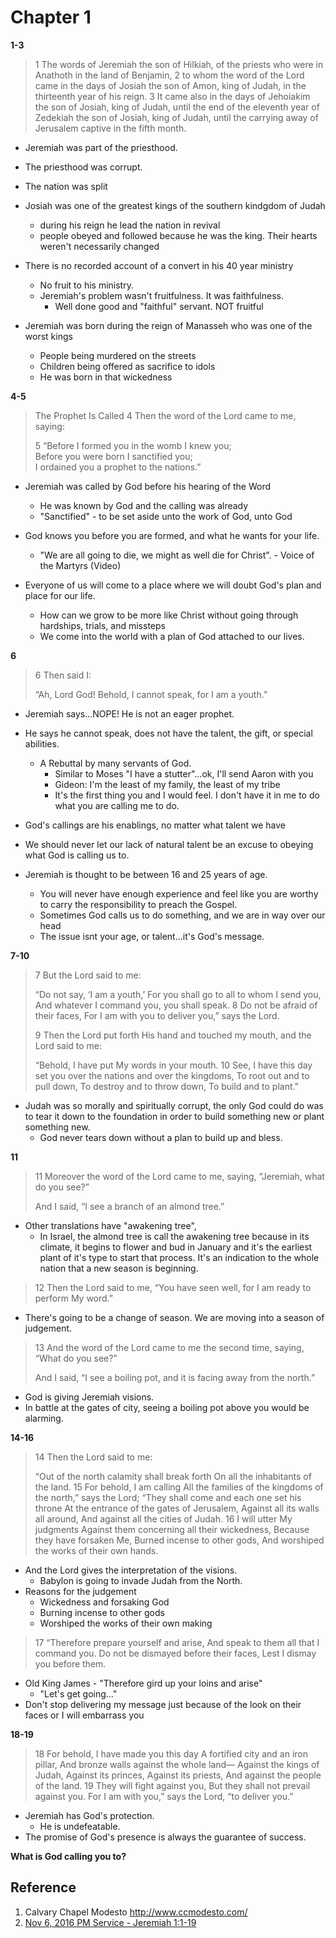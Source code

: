# Chapter 1

**1-3**
> 1 The words of Jeremiah the son of Hilkiah, of the priests who were in Anathoth in the land of Benjamin, 2 to whom the word of the Lord came in the days of Josiah the son of Amon, king of Judah, in the thirteenth year of his reign. 3 It came also in the days of Jehoiakim the son of Josiah, king of Judah, until the end of the eleventh year of Zedekiah the son of Josiah, king of Judah, until the carrying away of Jerusalem captive in the fifth month.

- Jeremiah was part of the priesthood.
- The priesthood was corrupt.
- The nation was split
- Josiah was one of the greatest kings of the southern kindgdom of Judah
  - during his reign he lead the nation in revival
  - people obeyed and followed because he was the king. Their hearts weren't necessarily changed
- There is no recorded account of a convert in his 40 year ministry
  - No fruit to his ministry.
  - Jeremiah's problem wasn't fruitfulness. It was faithfulness.
    - Well done good and "faithful" servant. NOT fruitful

- Jeremiah was born during the reign of Manasseh who was one of the worst kings
  - People being murdered on the streets
  - Children being offered as sacrifice to idols
  - He was born in that wickedness

**4-5**
> The Prophet Is Called
> 4 Then the word of the Lord came to me, saying:
>
> 5 “Before I formed you in the womb I knew you;  
> Before you were born I sanctified you;  
> I ordained you a prophet to the nations.”

- Jeremiah was called by God before his hearing of the Word
  - He was known by God and the calling was already
  - "Sanctified" - to be set aside unto the work of God, unto God

- God knows you before you are formed, and what he wants for your life.
  - "We are all going to die, we might as well die for Christ". - Voice of the Martyrs (Video)
- Everyone of us will come to a place where we will doubt God's plan and place for our life.
  - How can we grow to be more like Christ without going through hardships, trials, and missteps
  - We come into the world with a plan of God attached to our lives.

**6**
> 6 Then said I:
>
> “Ah, Lord God!
> Behold, I cannot speak, for I am a youth.”

- Jeremiah says...NOPE! He is not an eager prophet.
- He says he cannot speak, does not have the talent, the gift, or special abilities.
  - A Rebuttal by many servants of God.
    - Similar to Moses "I have a stutter"...ok, I'll send Aaron with you
    - Gideon: I'm the least of my family, the least of my tribe
    - It's the first thing you and I would feel. I don't have it in me to do what you are calling me to do.
- God's callings are his enablings, no matter what talent we have
- We should never let our lack of natural talent be an excuse to obeying what God is calling us to.

- Jeremiah is thought to be between 16 and 25 years of age.
  - You will never have enough experience and feel like you are worthy to carry the responsibility to preach the Gospel.
  - Sometimes God calls us to do something, and we are in way over our head
  - The issue isnt your age, or talent...it's God's message.

**7-10**
> 7 But the Lord said to me:
>
>   “Do not say, ‘I am a youth,’
>   For you shall go to all to whom I send you,
>   And whatever I command you, you shall speak.
>   8 Do not be afraid of their faces,
>   For I am with you to deliver you,” says the Lord.
>
> 9 Then the Lord put forth His hand and touched my mouth, and the Lord said to me:
>
>   “Behold, I have put My words in your mouth.
>   10 See, I have this day set you over the nations and over the kingdoms,
>   To root out and to pull down,
>   To destroy and to throw down,
>   To build and to plant.”


- Judah was so morally and spiritually corrupt, the only God could do was to tear it down to the foundation in order to build something new or plant something new.
  - God never tears down without a plan to build up and bless.

**11**
> 11 Moreover the word of the Lord came to me, saying, “Jeremiah, what do you see?”
>
> And I said, “I see a branch of an almond tree.”

- Other translations have "awakening tree",
  - In Israel, the almond tree is call the awakening tree because in its climate, it begins to flower and bud in January and it's the earliest plant of it's type to start that process. It's an indication to the whole nation that a new season is beginning.

> 12 Then the Lord said to me, “You have seen well, for I am ready to perform My word.”

- There's going to be a change of season. We are moving into a season of judgement.

> 13 And the word of the Lord came to me the second time, saying, “What do you see?”
>
> And I said, “I see a boiling pot, and it is facing away from the north.”

- God is giving Jeremiah visions.
- In battle at the gates of city, seeing a boiling pot above you would be alarming.

**14-16**
> 14 Then the Lord said to me:
>
> “Out of the north calamity shall break forth
> On all the inhabitants of the land.
> 15 For behold, I am calling
> All the families of the kingdoms of the north,” says the Lord;
> “They shall come and each one set his throne
> At the entrance of the gates of Jerusalem,
> Against all its walls all around,
> And against all the cities of Judah.
> 16 I will utter My judgments
> Against them concerning all their wickedness,
> Because they have forsaken Me,
> Burned incense to other gods,
> And worshiped the works of their own hands.

- And the Lord gives the interpretation of the visions.
  - Babylon is going to invade Judah from the North.
- Reasons for the judgement
  * Wickedness and forsaking God
  * Burning incense to other gods
  * Worshiped the works of their own making


> 17 “Therefore prepare yourself and arise,
> And speak to them all that I command you.
> Do not be dismayed before their faces,
> Lest I dismay you before them.

- Old King James - "Therefore gird up your loins and arise"
  - "Let's get going..."
- Don't stop delivering my message just because of the look on their faces or I will embarrass you

**18-19**
> 18 For behold, I have made you this day
> A fortified city and an iron pillar,
> And bronze walls against the whole land—
> Against the kings of Judah,
> Against its princes,
> Against its priests,
> And against the people of the land.
> 19 They will fight against you,
> But they shall not prevail against you.
> For I am with you,” says the Lord, “to deliver you.”

- Jeremiah has God's protection.
  - He is undefeatable.
- The promise of God's presence is always the guarantee of success.


**What is God calling you to?**


## Reference
1. Calvary Chapel Modesto http://www.ccmodesto.com/
  1. [Nov 6, 2016 PM Service - Jeremiah 1:1-19](https://vimeo.com/190798846)

